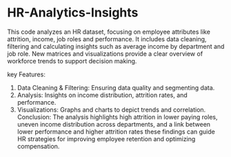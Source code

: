 # HR-Analytics-Insights
This code analyzes an HR dataset, focusing on employee attributes like attrition, income, job roles and performance. It includes data cleaning, filtering and calculating insights such as average income by department and job role. New matrices and visualizations provide a clear overview of workforce trends to support decision making.

key Features:
1. Data Cleaning & Filtering: Ensuring data quality and segmenting data.
2. Analysis: Insights on income distribution, attrition rates, and performance.
3. Visualizations: Graphs and charts to depict trends and correlation.
Conclusion:
    The analysis highlights high attrition in lower paying roles, uneven income distribution across departments, and a link between lower performance and higher attrition rates these findings can guide HR strategies for improving employee retention and optimizing compensation.
